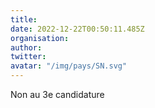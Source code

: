 ```yaml
---
title: 
date: 2022-12-22T00:50:11.485Z
organisation: 
author: 
twitter: 
avatar: "/img/pays/SN.svg"
---
```


Non au 3e candidature